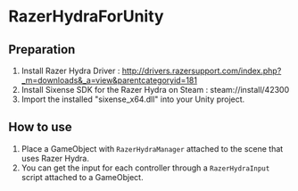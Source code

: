 # RazerHydraForUnity
## Preparation
1. Install Razer Hydra Driver : http://drivers.razersupport.com/index.php?_m=downloads&_a=view&parentcategoryid=181
1. Install Sixense SDK for the Razer Hydra on Steam : steam://install/42300
2. Import the installed "sixense_x64.dll" into your Unity project.
## How to use
1. Place a GameObject with `RazerHydraManager` attached to the scene that uses Razer Hydra.
1. You can get the input for each controller through a `RazerHydraInput` script attached to a GameObject.
